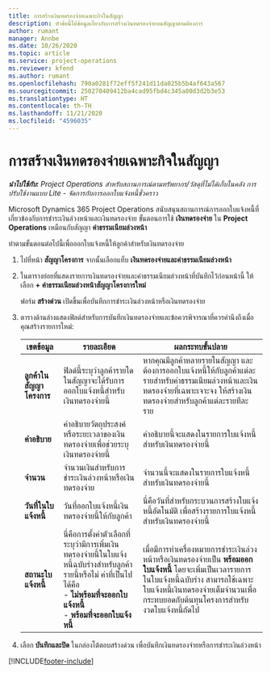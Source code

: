 ```yaml
---
title: การสร้างเงินทดรองจ่ายเฉพาะกิจในสัญญา
description: หัวข้อนี้ให้ข้อมูลเกี่ยวกับการสร้างเงินทดรองจ่ายบนสัญญาตามต้องการ
author: rumant
manager: Annbe
ms.date: 10/26/2020
ms.topic: article
ms.service: project-operations
ms.reviewer: kfend
ms.author: rumant
ms.openlocfilehash: 790a0281f72eff5f241d11da025b5b4af643a567
ms.sourcegitcommit: 250270409412ba4cad95fbd4c345a80d3d2b3e53
ms.translationtype: HT
ms.contentlocale: th-TH
ms.lasthandoff: 11/21/2020
ms.locfileid: "4596035"
---
```

# <a name="creating-an-ad-hoc-advance-on-a-contract"></a>การสร้างเงินทดรองจ่ายเฉพาะกิจในสัญญา

_**นำไปใช้กับ:** Project Operations สำหรับสถานการณ์ตามทรัพยากร/วัสดุที่ไม่ได้เก็บในคลัง การปรับใช้งานแบบ Lite - จัดการกับการออกใบแจ้งหนี้ชั่วคราว_

Microsoft Dynamics 365 Project Operations สนับสนุนสถานการณ์การออกใบแจ้งหนี้ที่เกี่ยวข้องกับการชำระเงินล่วงหน้าและเงินทดรองจ่าย ขั้นตอนการใช้ **เงินทดรองจ่าย** ใน **Project Operations** เหมือนกับสัญญา **ค่าธรรมเนียมล่วงหน้า** 

ทำตามขั้นตอนต่อไปนี้เพื่อออกใบแจ้งหนี้ให้ลูกค้าสำหรับเงินทดรองจ่าย

1. ไปที่หน้า **สัญญาโครงการ** จากนั้นเลือกแท็บ **เงินทดรองจ่ายและค่าธรรมเนียมล่วงหน้า**
2. ในตารางย่อยที่แสดงรายการเงินทดรองจ่ายและค่าธรรมเนียมล่วงหน้าที่บันทึกไว้ก่อนหน้านี้ ให้เลือก **+ ค่าธรรมเนียมล่วงหน้าสัญญาโครงการใหม่** 

    ฟอร์ม **สร้างด่วน** เปิดขึ้นเพื่อบันทึกการชำระเงินล่วงหน้าหรือเงินทดรองจ่าย
    
3. ตารางด้านล่างแสดงฟิลด์สำหรับการบันทึกเงินทดรองจ่ายและข้อควรพิจารณาที่ควรคำนึงถึงเมื่อคุณสร้างรายการใหม่:

    | เขตข้อมูล | รายละเอียด | ผลกระทบขั้นปลาย |
    | --- | --- | --- |
    | **ลูกค้าในสัญญาโครงการ** | ฟิลด์นี้ระบุว่าลูกค้ารายใดในสัญญาจะได้รับการออกใบแจ้งหนี้สำหรับเงินทดรองจ่ายนี้ | หากคุณมีลูกค้าหลายรายในสัญญา และต้องการออกใบแจ้งหนี้ให้กับลูกค้าแต่ละรายสำหรับค่าธรรมเนียมล่วงหน้าและเงินทดรองจ่ายที่เฉพาะเจาะจง ให้สร้างเงินทดรองจ่ายสำหรับลูกค้าแต่ละรายทีละราย |
    | **คำอธิบาย** | คำอธิบายวัตถุประสงค์หรือระยะเวลาของเงินทดรองจ่ายเพื่อช่วยระบุเงินทดรองจ่ายนี้ | คำอธิบายนี้จะแสดงในรายการใบแจ้งหนี้สำหรับเงินทดรองจ่ายนี้ |
    | **จำนวน** | จำนวนเงินสำหรับการชำระเงินล่วงหน้าหรือเงินทดรองจ่าย | จำนวนนี้จะแสดงในรายการใบแจ้งหนี้สำหรับเงินทดรองจ่ายนี้ |
    | **วันที่ในใบแจ้งหนี้** | วันที่ออกใบแจ้งหนี้เงินทดรองจ่ายนี้ให้กับลูกค้า | นี่คือวันที่สำหรับกระบวนการสร้างใบแจ้งหนี้อัตโนมัติ เพื่อสร้างรายการใบแจ้งหนี้สำหรับเงินทดรองจ่ายนี้ |
    | **สถานะใบแจ้งหนี้** | นี่คือการตั้งค่าตัวเลือกที่ระบุว่ามีการเพิ่มเงินทดรองจ่ายนี้ในใบแจ้งหนี้ฉบับร่างสำหรับลูกค้ารายนี้หรือไม่ ค่าที่เป็นไปได้คือ</br>- **ไม่พร้อมที่จะออกใบแจ้งหนี้**</br>- **พร้อมที่จะออกใบแจ้งหนี้** | เมื่อมีการทำเครื่องหมายการชำระเงินล่วงหน้าหรือเงินทดรองจ่ายเป็น **พร้อมออกใบแจ้งหนี้** โดยจะเพิ่มเป็นเวลารายการในใบแจ้งหนี้ฉบับร่าง สามารถใช้เฉพาะใบแจ้งหนี้เงินทดรองจ่ายเต็มจำนวนเพื่อกระทบยอดกับต้นทุนโครงการสำหรับงวดใบแจ้งหนี้ถัดไป |

4. เลือก **บันทึกและปิด** ในกล่องโต้ตอบสร้างด่วน เพื่อบันทึกเงินทดรองจ่ายหรือการชำระเงินล่วงหน้า


[!INCLUDE[footer-include](../../includes/footer-banner.md)]